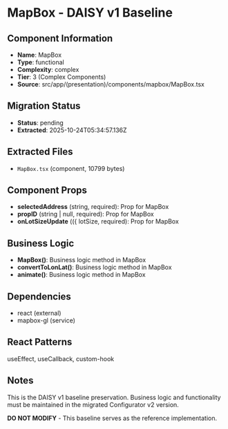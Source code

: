 # MapBox - DAISY v1 Baseline

## Component Information

- **Name**: MapBox
- **Type**: functional
- **Complexity**: complex
- **Tier**: 3 (Complex Components)
- **Source**: src/app/(presentation)/components/mapbox/MapBox.tsx

## Migration Status

- **Status**: pending
- **Extracted**: 2025-10-24T05:34:57.136Z

## Extracted Files

- `MapBox.tsx` (component, 10799 bytes)

## Component Props

- **selectedAddress** (string, required): Prop for MapBox
- **propID** (string | null, required): Prop for MapBox
- **onLotSizeUpdate** (({ lotSize, required): Prop for MapBox

## Business Logic

- **MapBox()**: Business logic method in MapBox
- **convertToLonLat()**: Business logic method in MapBox
- **animate()**: Business logic method in MapBox

## Dependencies

- react (external)
- mapbox-gl (service)

## React Patterns

useEffect, useCallback, custom-hook

## Notes

This is the DAISY v1 baseline preservation. Business logic and functionality
must be maintained in the migrated Configurator v2 version.

**DO NOT MODIFY** - This baseline serves as the reference implementation.
